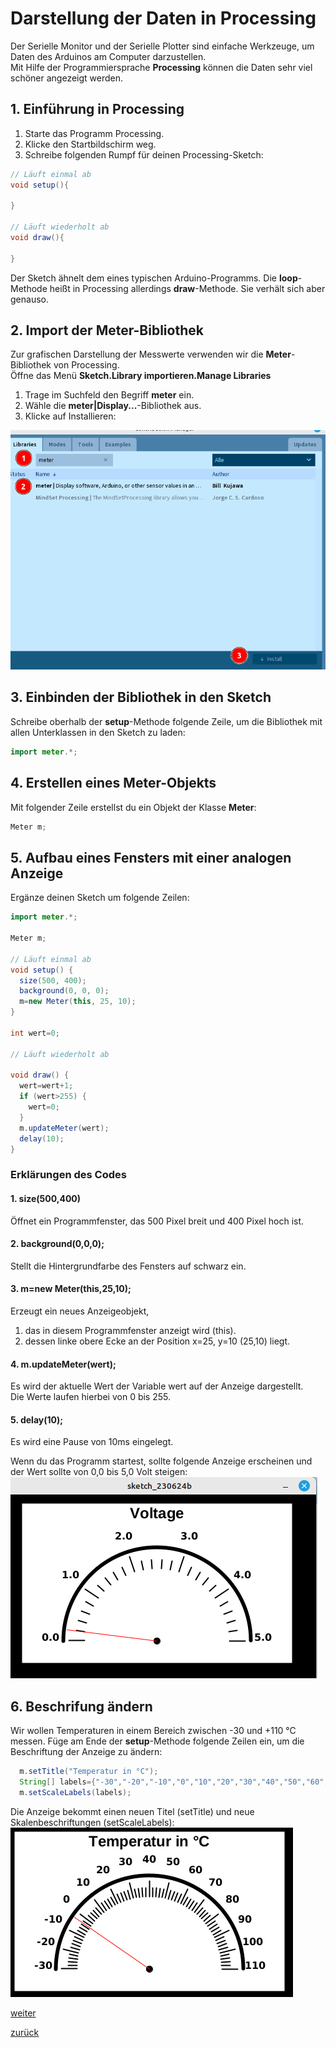  <link rel="stylesheet" href="https://hi2272.github.io/StyleMD.css">

# Darstellung der Daten in Processing
Der Serielle Monitor und der Serielle Plotter sind einfache Werkzeuge, um Daten des Arduinos am Computer darzustellen.  
Mit Hilfe der Programmiersprache **Processing** können die Daten sehr viel schöner angezeigt werden.
## 1. Einführung in Processing
1. Starte das Programm Processing.
2. Klicke den Startbildschirm weg.
3. Schreibe folgenden Rumpf für deinen Processing-Sketch:  
```Java
// Läuft einmal ab
void setup(){
  
}

// Läuft wiederholt ab
void draw(){
  
}
```
Der Sketch ähnelt dem eines typischen Arduino-Programms. Die **loop**-Methode heißt in Processing allerdings **draw**-Methode. Sie verhält sich aber genauso.
## 2. Import der Meter-Bibliothek
Zur grafischen Darstellung der Messwerte verwenden wir die **Meter**-Bibliothek von Processing.  
Öffne das Menü **Sketch.Library importieren.Manage Libraries**
1. Trage im Suchfeld den Begriff **meter** ein.
2. Wähle die **meter|Display...**-Bibliothek aus.
3. Klicke auf Installieren:  
   
![Alt text](2023-06-24_12-38.png)  
## 3. Einbinden der Bibliothek in den Sketch
Schreibe oberhalb der **setup**-Methode folgende Zeile, um die Bibliothek mit allen Unterklassen in den Sketch zu laden:  
```Java
import meter.*;
```
## 4. Erstellen eines Meter-Objekts
Mit folgender Zeile erstellst du ein Objekt der Klasse **Meter**:
```Java
Meter m;
```
## 5. Aufbau eines Fensters mit einer analogen Anzeige
Ergänze deinen Sketch um folgende Zeilen:  
```Java
import meter.*;

Meter m;

// Läuft einmal ab
void setup() {
  size(500, 400);
  background(0, 0, 0);
  m=new Meter(this, 25, 10);
}

int wert=0;

// Läuft wiederholt ab

void draw() {
  wert=wert+1;
  if (wert>255) {
    wert=0;
  }
  m.updateMeter(wert);
  delay(10);
}
```
### Erklärungen des Codes
#### 1. size(500,400)  
Öffnet ein Programmfenster, das 500 Pixel breit und 400 Pixel hoch ist.
#### 2. background(0,0,0);
Stellt die Hintergrundfarbe des Fensters auf schwarz ein.
#### 3. m=new Meter(this,25,10);
Erzeugt ein neues Anzeigeobjekt, 
1. das in diesem Programmfenster anzeigt wird (this).
2. dessen linke obere Ecke an der Position x=25, y=10 (25,10) liegt.
#### 4. m.updateMeter(wert);
Es wird der aktuelle Wert der Variable wert auf der Anzeige dargestellt.  
Die Werte laufen hierbei von 0 bis 255. 
#### 5. delay(10);
Es wird eine Pause von 10ms eingelegt.

Wenn du das Programm startest, sollte folgende Anzeige erscheinen und der Wert sollte von 0,0 bis 5,0 Volt steigen:    
![Alt text](2023-06-24_13-00.png)
 
## 6. Beschrifung ändern
Wir wollen Temperaturen in einem Bereich zwischen -30 und +110 °C messen. Füge am Ende der **setup**-Methode folgende Zeilen ein, um die Beschriftung der Anzeige zu ändern:  
```Java
  m.setTitle("Temperatur in °C");
  String[] labels={"-30","-20","-10","0","10","20","30","40","50","60","70","80","90","100","110"};
  m.setScaleLabels(labels);
```
Die Anzeige bekommt einen neuen Titel (setTitle) und neue Skalenbeschriftungen (setScaleLabels):  
![Alt text](2023-06-24_14-01.png)  



[weiter](Serial.html)  

[zurück](../index.html)
